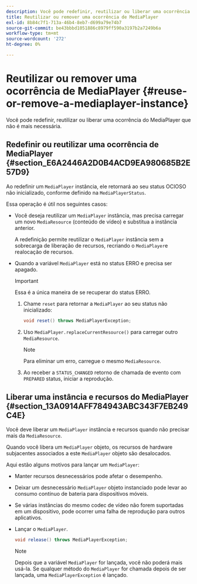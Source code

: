 ```yaml
---
description: Você pode redefinir, reutilizar ou liberar uma ocorrência do MediaPlayer que não é mais necessária.
title: Reutilizar ou remover uma ocorrência de MediaPlayer
exl-id: 8b84c7f1-713a-46b4-8eb7-d699a79e74b7
source-git-commit: be43bbbd1051886c8979ff590a3197b2a7249b6a
workflow-type: tm+mt
source-wordcount: '272'
ht-degree: 0%

---
```


# Reutilizar ou remover uma ocorrência de MediaPlayer {#reuse-or-remove-a-mediaplayer-instance}

Você pode redefinir, reutilizar ou liberar uma ocorrência do MediaPlayer que não é mais necessária.

## Redefinir ou reutilizar uma ocorrência de MediaPlayer {#section_E6A2446A2D0B4ACD9EA980685B2E57D9}

Ao redefinir um `MediaPlayer` instância, ele retornará ao seu status OCIOSO não inicializado, conforme definido na `MediaPlayerStatus`.

Essa operação é útil nos seguintes casos:

* Você deseja reutilizar um `MediaPlayer` instância, mas precisa carregar um novo `MediaResource` (conteúdo de vídeo) e substitua a instância anterior.

   A redefinição permite reutilizar o `MediaPlayer` instância sem a sobrecarga de liberação de recursos, recriando o `MediaPlayer`e realocação de recursos.

* Quando a variável `MediaPlayer` está no status ERRO e precisa ser apagado.

   >[!IMPORTANT]
   >
   >Essa é a única maneira de se recuperar do status ERRO.

   1. Chame `reset` para retornar a `MediaPlayer` ao seu status não inicializado:

      ```java
      void reset() throws MediaPlayerException; 
      ```

   1. Uso `MediaPlayer.replaceCurrentResource()` para carregar outro `MediaResource`.

      >[!NOTE]
      >
      >Para eliminar um erro, carregue o mesmo `MediaResource`.

   1. Ao receber a `STATUS_CHANGED` retorno de chamada de evento com `PREPARED` status, iniciar a reprodução.

## Liberar uma instância e recursos do MediaPlayer {#section_13A0914AFF784943ABC343F7EB249C4E}

Você deve liberar um `MediaPlayer` instância e recursos quando não precisar mais da `MediaResource`.

Quando você libera um `MediaPlayer` objeto, os recursos de hardware subjacentes associados a este `MediaPlayer` objeto são desalocados.

Aqui estão alguns motivos para lançar um `MediaPlayer`:

* Manter recursos desnecessários pode afetar o desempenho.
* Deixar um desnecessário `MediaPlayer` objeto instanciado pode levar ao consumo contínuo de bateria para dispositivos móveis.
* Se várias instâncias do mesmo codec de vídeo não forem suportadas em um dispositivo, pode ocorrer uma falha de reprodução para outros aplicativos.

* Lançar o `MediaPlayer`.

   ```java
   void release() throws MediaPlayerException;
   ```

   >[!NOTE]
   >
   >Depois que a variável `MediaPlayer` for lançada, você não poderá mais usá-la. Se qualquer método do `MediaPlayer` for chamada depois de ser lançada, uma `MediaPlayerException` é lançado.
